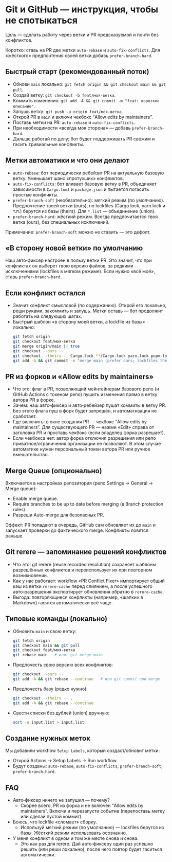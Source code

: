 <!-- neira:meta
id: NEI-20250905-000000-docs-git-github-guide
intent: docs
summary: Подробная инструкция по Git/GitHub, меткам авто-ребейза и авто-фикса конфликтов, Merge Queue и git rerere. Разъяснение "Allow edits by maintainers".
-->
<!-- neira:meta
id: NEI-20250101-120000-docs-manifest-merge
intent: docs
summary: Указано, что авто-фиксер объединяет зависимости в Cargo.toml и package.json.
-->

# Git и GitHub — инструкция, чтобы не спотыкаться

Цель — сделать работу через ветки и PR предсказуемой и почти без конфликтов.

Коротко: ставь на PR две метки `auto-rebase` и `auto-fix-conflicts`. Для «жёсткого» предпочтения своей ветки добавь `prefer-branch-hard`.

## Быстрый старт (рекомендованный поток)
- Обнови `main` локально: `git fetch origin && git checkout main && git pull`.
- Создай ветку: `git checkout -b feat/моя-ветка`.
- Коммить изменения: `git add -A && git commit -m "feat: короткое описание"`.
- Запушь ветку: `git push -u origin feat/моя-ветка`.
- Открой PR в `main` и включи чекбокс “Allow edits by maintainers”.
- Поставь метки на PR: `auto-rebase` и `auto-fix-conflicts`.
- При необходимости «всегда моя сторона» — добавь `prefer-branch-hard`.
- Дальше работай по делу; бот будет поддерживать PR свежим и гасить тривиальные конфликты.

## Метки автоматики и что они делают
- `auto-rebase`: бот периодически ребейзит PR на актуальную базовую ветку. Уменьшает шанс «протухших» конфликтов.
- `auto-fix-conflicts`: бот вливает базовую ветку в PR, объединяет зависимости в `Cargo.toml` и `package.json` и пытается погасить простые конфликты.
- `prefer-branch-soft` (необязательно): мягкий режим (по умолчанию). Предпочтение твоей ветки (ours), но lockfiles (Cargo.lock, yarn.lock и т.п.) берутся из базы (theirs). Для `*.list` — объединение (union).
- `prefer-branch-hard`: жёсткий режим. Всегда предпочитается твоя ветка (ours), без специальных исключений.

Примечание: `prefer-branch-soft` можно не ставить — это дефолт.

## «В сторону новой ветки» по умолчанию
Наш авто‑фиксер настроен в пользу ветки PR. Это значит, что при конфликтах он выберет твою версию файлов, за редкими исключениями (lockfiles в мягком режиме). Если нужно «всё моё», ставь `prefer-branch-hard`.

## Если конфликт остался
- Значит конфликт смысловой (по содержанию). Открой его локально, реши руками, закоммить и запушь. Метки оставь — бот продолжит работать на следующих шагах.
- Быстрый шаблон «в сторону моей ветки, а lockfile из базы» локально:
  ```bash
  git fetch origin
  git checkout feat/моя-ветка
  git merge origin/main || true
  git checkout --ours -- .
  git checkout --theirs -- Cargo.lock **/Cargo.lock yarn.lock pnpm-lock.yaml package-lock.json 2>/dev/null || true
  git add -A && git commit -m "merge main (prefer ours; lockfiles theirs)" && git push
  ```

## PR из форков и «Allow edits by maintainers»
- Что это: флаг в PR, позволяющий мейнтейнерам базового репо (и GitHub Actions с токеном репо) пушить изменения прямо в ветку автора PR в форке.
- Зачем: наш авто‑фиксер и авто‑ребейзер пушат коммиты в ветку PR. Без этого флага пуш в форк будет запрещён, и автоматизация не сработает.
- Где включить: в окне создания PR — чекбокс “Allow edits by maintainers”. Для существующего PR — нажми «Edit» справа от заголовка PR и проставь чекбокс (если владелец форка разрешает).
- Если чекбокса нет: автор форка отключил разрешения или репо приватное/ограничения организации не позволяют. В этом случае автоматике нужен персональный токен автора PR или ручное вмешательство.

## Merge Queue (опционально)
Включается в настройках репозитория (репо Settings → General → Merge queue):
- Enable merge queue.
- Require branches to be up to date before merging (в Branch protection rules).
- Разреши Auto-merge для безопасных PR.

Эффект: PR попадают в очередь, GitHub сам обновляет их до `main` и запускает проверки до фактического merge. Конфликты ловятся раньше.

## Git rerere — запоминание решений конфликтов
- Что это: git rerere (reuse recorded resolution) сохраняет шаблоны разрешённых конфликтов и переиспользует их при повторном возникновении.
- Как у нас работает: workflow «PR Conflict Fixer» импортирует общий кэш из ветки `rerere-cache` перед слиянием, а после успешного авто‑разрешения экспортирует обновления обратно в `rerere-cache`.
- Выгода: повторяющиеся конфликты (например, «шапки» в Markdown) гасятся автоматически всё чаще.

## Типовые команды (локально) 
- Обновить `main` и свою ветку:
  ```bash
  git fetch origin
  git checkout main && git pull
  git checkout feat/моя-ветка
  git rebase main   # или: git merge main
  ```
- Предпочесть свою версию всех конфликтов:
  ```bash
  git checkout --ours -- .
  git add -A && git rebase --continue   # или git commit при merge
  ```
- Предпочесть базу (редко нужно):
  ```bash
  git checkout --theirs -- .
  git add -A && git rebase --continue
  ```
- Свести списки без дублей (union) вручную:
  ```bash
  sort -u input.list > input.list
  ```

## Создание нужных меток
Мы добавили workflow `Setup Labels`, который создаст/обновит метки:
- Открой Actions → Setup Labels → Run workflow.
- Будут созданы: `auto-rebase`, `auto-fix-conflicts`, `prefer-branch-soft`, `prefer-branch-hard`.

## FAQ
- Авто‑фиксер ничего не запушил — почему?
  - Скорее всего, PR из форка и не включён “Allow edits by maintainers”. Включи и перезапусти событие (перепоставь метку или сделай пустой коммит).
- Боюсь, что lockfile «сломает» сборку.
  - Используй мягкий режим (по умолчанию) — lockfiles берутся из базы. Жёсткий режим использовать осознанно.
- У меня конфликт в одном и том же месте снова и снова.
  - Это как раз для rerere. Дай авто‑фиксеру один раз успешно решить (или реши локально), после чего повтор будет гаситься автоматически.

